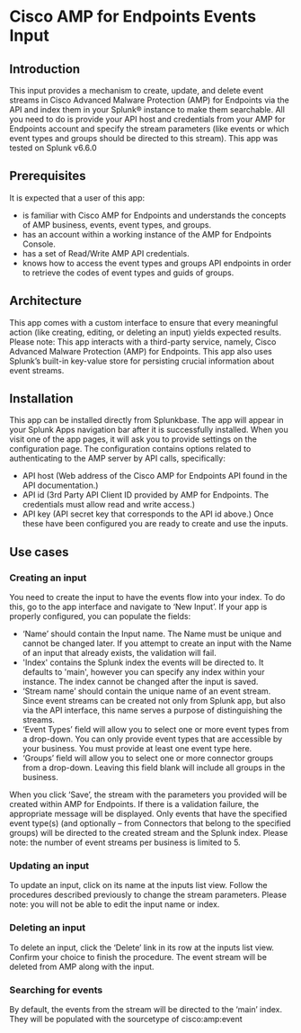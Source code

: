 [comment]: <> (Readme for splunkbase)

# Cisco AMP for Endpoints Events Input

## Introduction
This input provides a mechanism to create, update, and delete event streams in Cisco Advanced Malware Protection (AMP) for Endpoints via the API and index them in your Splunk® instance to make them searchable. All you need to do is provide your API host and credentials from your AMP for Endpoints account and specify the stream parameters (like events or which event types and groups should be directed to this stream). 
This app was tested on Splunk v6.6.0


## Prerequisites
It is expected that a user of this app: 
- is familiar with Cisco AMP for Endpoints and understands the concepts of AMP business, events, event types, and groups. 
- has an account within a working instance of the AMP for Endpoints Console.
- has a set of Read/Write AMP API credentials.
- knows how to access the event types and groups API endpoints in order to retrieve the codes of event types and guids of groups.


## Architecture
This app comes with a custom interface to ensure that every meaningful action (like creating, editing, or deleting an input) 
yields expected results.
Please note: This app interacts with a third-party service, namely, Cisco Advanced Malware Protection (AMP) for Endpoints. 
This app also uses Splunk’s built-in key-value store for persisting crucial information about event streams.


## Installation
This app can be installed directly from Splunkbase. The app will appear in your Splunk Apps navigation bar after it is 
successfully installed. When you visit one of the app pages, it will ask you to provide settings on the configuration page. 
The configuration contains options related to authenticating to the AMP server by API calls, specifically:
- API host (Web address of the Cisco AMP for Endpoints API found in the API documentation.)
- API id (3rd Party API Client ID provided by AMP for Endpoints. The credentials must allow read and write access.)
- API key (API secret key that corresponds to the API id above.)
Once these have been configured you are ready to create and use the inputs.

## Use cases


### Creating an input
You need to create the input to have the events flow into your index. To do this, go to the app interface and navigate to 
‘New Input’. If your app is properly configured, you can populate the fields:
- ‘Name’ should contain the Input name. The Name must be unique and cannot be changed later. If you attempt to 
create an input with the Name of an input that already exists, the validation will fail.
- 'Index' contains the Splunk index the events will be directed to. It defaults to 'main', however you can specify any
index within your instance. The index cannot be changed after the input is saved.
- ‘Stream name’ should contain the unique name of an event stream. Since event streams can be created not only from 
Splunk app, but also via the API interface, this name serves a purpose of distinguishing the streams.
- ‘Event Types’ field will allow you to select one or more event types from a drop-down. You can only provide event types 
that are accessible by your business. You must provide at least one event type here.
- ‘Groups’ field will allow you to select one or more connector groups from a drop-down. Leaving this field blank will 
include all groups in the business.

When you click ‘Save’, the stream with the parameters you provided will be created within AMP for Endpoints. 
If there is a validation failure, the appropriate message will be displayed. 
Only events that have the specified event type(s) (and optionally – from Connectors that belong to the specified groups) 
will be directed to the created stream and the Splunk index.
Please note: the number of event streams per business is limited to 5.

### Updating an input
To update an input, click on its name at the inputs list view. Follow the procedures described previously to change the 
stream parameters. Please note: you will not be able to edit the input name or index.

### Deleting an input
To delete an input, click the ‘Delete’ link in its row at the inputs list view. Confirm your choice to finish the procedure. 
The event stream will be deleted from AMP along with the input.

### Searching for events
By default, the events from the stream will be directed to the ‘main’ index. They will be populated with the sourcetype of cisco:amp:event
